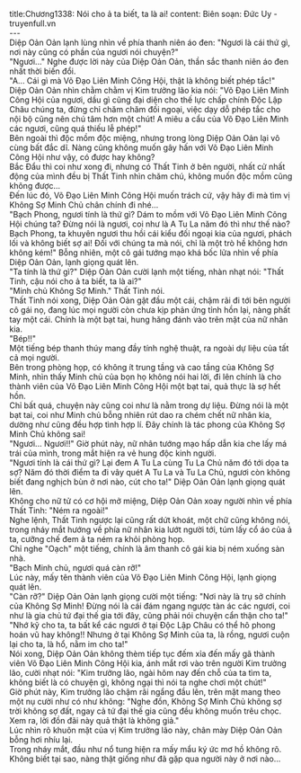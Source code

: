 title:Chương1338: Nói cho ả ta biết, ta là ai!
content:
Biên soạn: Đức Uy - truyenfull.vn<br>---<br>Diệp Oản Oản lạnh lùng nhìn về phía thanh niên áo đen: "Ngươi là cái thứ gì, nơi này cũng có phần của ngươi nói chuyện?"<br>"Ngươi..." Nghe được lời này của Diệp Oản Oản, thần sắc thanh niên áo đen nhất thời biến đổi.<br>"A... Cái gì mà Võ Đạo Liên Minh Công Hội, thật là không biết phép tắc!" Diệp Oản Oản nhìn chằm chằm vị Kim trưởng lão kia nói: "Võ Đạo Liên Minh Công Hội của ngươi, dầu gì cũng đại diện cho thế lực chấp chính Độc Lập Châu chúng ta, đừng chỉ chăm chăm đối ngoại, việc dạy dỗ phép tắc cho nội bộ cũng nên chú tâm hơn một chút! A miêu a cẩu của Võ Đạo Liên Minh các ngươi, cũng quá thiếu lễ phép!"<br>Bên ngoài thì độc mồm độc miệng, nhưng trong lòng Diệp Oản Oản lại vô cùng bất đắc dĩ. Nàng cũng không muốn gây hấn với Võ Đạo Liên Minh Công Hội như vậy, có được hay không?<br>Bắc Đẩu thì coi như xong đi, nhưng có Thất Tinh ở bên người, nhất cử nhất động của mình đều bị Thất Tinh nhìn chăm chú, không muốn độc mồm cũng không được…<br>Đến lúc đó, Võ Đạo Liên Minh Công Hội muốn trách cứ, vậy hãy đi mà tìm vị Không Sợ Minh Chủ chân chính đi nhé...<br>"Bạch Phong, ngươi tính là thứ gì? Dám to mồm với Võ Đạo Liên Minh Công Hội chúng ta? Đừng nói là ngươi, coi như là A Tu La năm đó thì như thế nào? Bạch Phong, ta khuyên ngươi thu hồi cái kiểu đối ngoại kia của ngươi, phách lối và không biết sợ ai! Đối với chúng ta mà nói, chỉ là một trò hề không hơn không kém!" Bỗng nhiên, một cô gái tướng mạo khá bốc lửa nhìn về phía Diệp Oản Oản, lạnh giọng quát lên.<br>"Ta tính là thứ gì?" Diệp Oản Oản cười lạnh một tiếng, nhàn nhạt nói: "Thất Tinh, cậu nói cho ả ta biết, ta là ai?"<br>"Minh chủ Không Sợ Minh." Thất Tinh nói.<br>Thất Tinh nói xong, Diệp Oản Oản gật đầu một cái, chậm rãi đi tới bên người cô gái nọ, đang lúc mọi người còn chưa kịp phản ứng tỉnh hồn lại, nàng phất tay một cái. Chính là một bạt tai, hung hăng đánh vào trên mặt của nữ nhân kia.<br>"Bép!!"<br>Một tiếng bép thanh thúy mang đầy tính nghệ thuật, ra ngoài dự liệu của tất cả mọi người.<br>Bên trong phòng họp, có không ít trung tầng và cao tầng của Không Sợ Minh, nhìn thấy Minh chủ của bọn họ không nói hai lời, đi lên chính là cho thành viên của Võ Đạo Liên Minh Công Hội một bạt tai, quả thực là sợ hết hồn.<br>Chỉ bất quá, chuyện này cũng coi như là nằm trong dự liệu. Đừng nói là một bạt tai, coi như Minh chủ bỗng nhiên rút dao ra chém chết nữ nhân kia, dường như cũng đều hợp tình hợp lí. Đây chính là tác phong của Không Sợ Minh Chủ không sai!<br>"Ngươi... Ngươi!!" Giờ phút này, nữ nhân tướng mạo hấp dẫn kia che lấy má trái của mình, trong mắt hiện ra vẻ hung độc kinh người.<br>"Ngươi tính là cái thứ gì? Lại đem A Tu La cùng Tu La Chủ năm đó tới dọa ta sợ? Năm đó thời điểm ta đi vây quét A Tu La và Tu La Chủ, ngươi còn không biết đang nghịch bùn ở nơi nào, cút cho ta!" Diệp Oản Oản lạnh giọng quát lên.<br>Không cho nữ tử có cơ hội mở miệng, Diệp Oản Oản xoay người nhìn về phía Thất Tinh: "Ném ra ngoài!"<br>Nghe lệnh, Thất Tinh ngược lại cũng rất dứt khoát, một chữ cũng không nói, trong nháy mắt hướng về phía nữ nhân kia lướt người tới, túm lấy cổ áo của ả ta, cưỡng chế đem ả ta ném ra khỏi phòng họp.<br>Chỉ nghe "Oạch" một tiếng, chính là âm thanh cô gái kia bị ném xuống sàn nhà.<br>"Bạch Minh chủ, ngươi quá càn rỡ!"<br>Lúc này, mấy tên thành viên của Võ Đạo Liên Minh Công Hội, lạnh giọng quát lên.<br>"Càn rỡ?" Diệp Oản Oản lạnh giọng cười một tiếng: "Nơi này là trụ sở chính của Không Sợ Minh! Đừng nói là cái đám ngang ngược tàn ác các ngươi, coi như là gia chủ tứ đại thế gia tới đây, cũng phải nói chuyện cẩn thận cho ta!"<br>"Nhớ kỹ cho ta, ta bất kể các ngươi ở tại Độc Lập Châu có thể hô phong hoán vũ hay không!! Nhưng ở tại Không Sợ Minh của ta, là rồng, ngươi cuộn lại cho ta, là hổ, nằm im cho ta!"<br>Nói xong, Diệp Oản Oản không thèm tiếp tục đếm xỉa đến mấy gã thành viên Võ Đạo Liên Minh Công Hội kia, ánh mắt rơi vào trên người Kim trưởng lão, cười nhạt nói: "Kim trưởng lão, ngài hôm nay đến chỗ của ta tìm ta, không biết là có chuyện gì, không ngại thì nói ta nghe chơi một chút!"<br>Giờ phút này, Kim trưởng lão chậm rãi ngẩng đầu lên, trên mặt mang theo một nụ cười như có như không: "Nghe đồn, Không Sợ Minh Chủ không sợ trời không sợ đất, ngay cả tứ đại thế gia cũng đều không muốn trêu chọc. Xem ra, lời đồn đãi này quả thật là không giả."<br>Lúc nhìn rõ khuôn mặt của vị Kim trưởng lão này, chân mày Diệp Oản Oản bỗng hơi nhíu lại.<br>Trong nháy mắt, đầu như nổ tung hiện ra mấy mẩu ký ức mơ hồ không rõ. Không biết tại sao, nàng thật giống như đã gặp qua người này ở nơi nào...